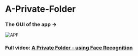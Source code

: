 # A-Private-Folder

### The GUI of the app ->
![APF](https://user-images.githubusercontent.com/68480967/89623458-40227600-d8b2-11ea-9bf6-502c6563a9e2.jpg)

### Full video: [A Private Folder - using Face Recognition](https://www.linkedin.com/posts/karan-owalekar_gui-machinelearning-computervision-activity-6663996469466529792-Lcw1)
